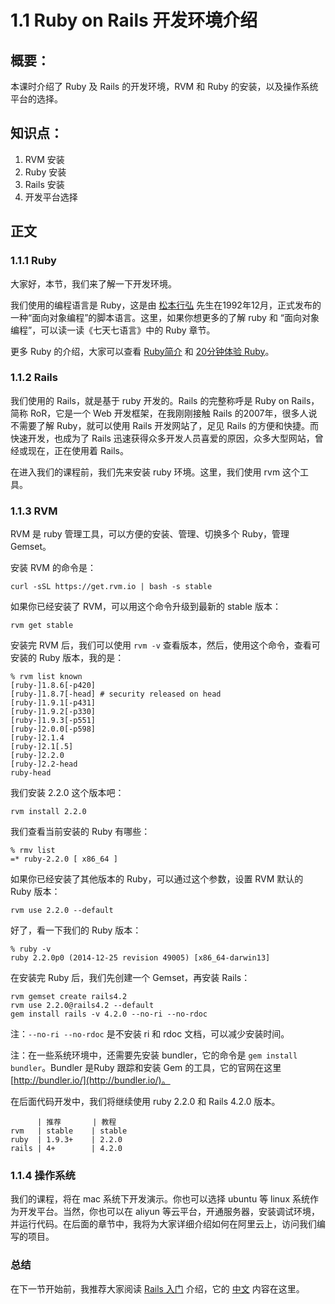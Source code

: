 # 1.1 Ruby on Rails 开发环境介绍

## 概要：

本课时介绍了 Ruby 及 Rails 的开发环境，RVM 和 Ruby 的安装，以及操作系统平台的选择。

## 知识点：

1. RVM 安装
2. Ruby 安装
3. Rails 安装
3. 开发平台选择

## 正文

### 1.1.1 Ruby

大家好，本节，我们来了解一下开发环境。

我们使用的编程语言是 Ruby，这是由 [松本行弘](https://github.com/matz) 先生在1992年12月，正式发布的一种“面向对象编程”的脚本语言。这里，如果你想更多的了解 ruby 和 “面向对象编程”，可以读一读《七天七语言》中的 Ruby 章节。

更多 Ruby 的介绍，大家可以查看 [Ruby简介](https://www.ruby-lang.org/zh_cn/about/) 和 [20分钟体验 Ruby](https://www.ruby-lang.org/zh_cn/documentation/quickstart/)。

### 1.1.2 Rails

我们使用的 Rails，就是基于 ruby 开发的。Rails 的完整称呼是 Ruby on Rails，简称 RoR，它是一个 Web 开发框架，在我刚刚接触 Rails 的2007年，很多人说不需要了解 Ruby，就可以使用 Rails 开发网站了，足见 Rails 的方便和快捷。而快速开发，也成为了 Rails 迅速获得众多开发人员喜爱的原因，众多大型网站，曾经或现在，正在使用着 Rails。

在进入我们的课程前，我们先来安装 ruby 环境。这里，我们使用 rvm 这个工具。

### 1.1.3 RVM

RVM 是 ruby 管理工具，可以方便的安装、管理、切换多个 Ruby，管理 Gemset。

安装 RVM 的命令是：

```
curl -sSL https://get.rvm.io | bash -s stable
```

如果你已经安装了 RVM，可以用这个命令升级到最新的 stable 版本：

```
rvm get stable
```

安装完 RVM 后，我们可以使用 `rvm -v` 查看版本，然后，使用这个命令，查看可安装的 Ruby 版本，我的是：

```
% rvm list known
[ruby-]1.8.6[-p420]
[ruby-]1.8.7[-head] # security released on head
[ruby-]1.9.1[-p431]
[ruby-]1.9.2[-p330]
[ruby-]1.9.3[-p551]
[ruby-]2.0.0[-p598]
[ruby-]2.1.4
[ruby-]2.1[.5]
[ruby-]2.2.0
[ruby-]2.2-head
ruby-head
```

我们安装 2.2.0 这个版本吧：

```
rvm install 2.2.0
```

我们查看当前安装的 Ruby 有哪些：

```
% rmv list
=* ruby-2.2.0 [ x86_64 ]
```

如果你已经安装了其他版本的 Ruby，可以通过这个参数，设置 RVM 默认的 Ruby 版本：

```
rvm use 2.2.0 --default
```

好了，看一下我们的 Ruby 版本：

```
% ruby -v
ruby 2.2.0p0 (2014-12-25 revision 49005) [x86_64-darwin13]
```

在安装完 Ruby 后，我们先创建一个 Gemset，再安装 Rails：

```
rvm gemset create rails4.2
rvm use 2.2.0@rails4.2 --default
gem install rails -v 4.2.0 --no-ri --no-rdoc
```

注：`--no-ri --no-rdoc` 是不安装 ri 和 rdoc 文档，可以减少安装时间。

注：在一些系统环境中，还需要先安装 bundler，它的命令是 `gem install bundler`。Bundler 是Ruby 跟踪和安装 Gem 的工具，它的官网在这里 [http://bundler.io/](http://bundler.io/)。

在后面代码开发中，我们将继续使用 ruby 2.2.0 和 Rails 4.2.0 版本。

```
      | 推荐       | 教程
rvm   | stable    | stable
ruby  | 1.9.3+    | 2.2.0
rails | 4+        | 4.2.0
```

### 1.1.4 操作系统

我们的课程，将在 mac 系统下开发演示。你也可以选择 ubuntu 等 linux 系统作为开发平台。当然，你也可以在 aliyun 等云平台，开通服务器，安装调试环境，并运行代码。在后面的章节中，我将为大家详细介绍如何在阿里云上，访问我们编写的项目。

### 总结

在下一节开始前，我推荐大家阅读 [Rails 入门](http://guides.rubyonrails.org/getting_started.html) 介绍，它的 [中文](http://guides.ruby-china.org/getting_started.html) 内容在这里。
